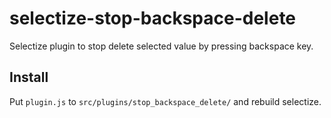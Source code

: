 # selectize-stop-backspace-delete
Selectize plugin to stop delete selected value by pressing backspace key.

## Install

Put `plugin.js` to `src/plugins/stop_backspace_delete/` and rebuild selectize.
